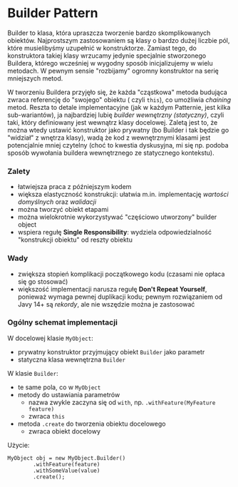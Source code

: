 # Builder Pattern

Builder to klasa, która upraszcza tworzenie bardzo skomplikowanych obiektów. Najprostszym zastosowaniem są klasy o
bardzo dużej liczbie pól, które musielibyśmy uzupełnić w konstruktorze. Zamiast tego, do konstruktora takiej klasy
wrzucamy jedynie specjalnie stworzonego Buildera, którego wcześniej w wygodny sposób inicjalizujemy w wielu metodach. W
pewnym sensie "rozbijamy" ogromny konstruktor na serię mniejszych metod.

W tworzeniu Buildera przyjęło się, że każda "cząstkowa" metoda budująca zwraca referencję do "swojego" obiektu (
czyli `this`), co umożliwia *chaining* metod. Reszta to detale implementacyjne (jak w każdym Patternie, jest kilka
sub-wariantów), ja najbardziej lubię *builder wewnętrzny (statyczny)*, czyli taki, który definiowany jest wewnątrz klasy
docelowej. Zaletą jest to, że można wtedy ustawić konstruktor jako prywatny (bo Builder i tak będzie go "widział" z
wnętrza klasy), wadą że kod z wewnętrznymi klasami jest potencjalnie mniej czytelny (choć to kwestia dyskusyjna, mi się
np. podoba sposób wywołania buildera wewnętrznego ze statycznego kontekstu).

### Zalety

- łatwiejsza praca z późniejszym kodem
- większa elastyczność konstrukcji: ułatwia m.in. implementację _wartości domyślnych_ oraz _walidacji_
- można tworzyć obiekt etapami
- można wielokrotnie wykorzystywać "częściowo utworzony" builder object
- wspiera regułę **Single Responsibility**: wydziela odpowiedzialność "konstrukcji obiektu" od reszty obiektu

### Wady

- zwiększa stopień komplikacji początkowego kodu (czasami nie opłaca się go stosować)
- większość implementacji narusza regułę **Don't Repeat Yourself**, ponieważ wymaga pewnej duplikacji kodu; pewnym
  rozwiązaniem od Javy 14+ są _rekordy_, ale nie wszędzie można je zastosować

### Ogólny schemat implementacji

W docelowej klasie `MyObject`:

- prywatny konstruktor przyjmujący obiekt `Builder` jako parametr
- statyczna klasa wewnętrzna `Builder`

W klasie `Builder`:

- te same pola, co w `MyObject`
- metody do ustawiania parametrów
  - nazwa zwykle zaczyna się od `with`, np. `.withFeature(MyFeature feature)`
  - zwraca `this`
- metoda `.create` do tworzenia obiektu docelowego
  - zwraca obiekt docelowy

Użycie:
```
MyObject obj = new MyObject.Builder()
        .withFeature(feature)
        .withSomeValue(value)
        .create();
```